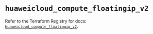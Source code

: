 # `huaweicloud_compute_floatingip_v2`

Refer to the Terraform Registry for docs: [`huaweicloud_compute_floatingip_v2`](https://registry.terraform.io/providers/huaweicloud/huaweicloud/1.71.1/docs/resources/compute_floatingip_v2).
